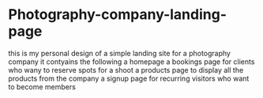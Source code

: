 # Photography-company-landing-page
this is my personal design of a simple landing site for a photography company
it contyains the following 
a homepage
a bookings page for clients who wany to reserve spots for a shoot
a products page to display all the products from the company
a signup page for recurring visitors who want to become members
